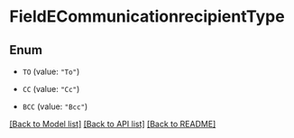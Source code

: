 # FieldECommunicationrecipientType

## Enum


* `TO` (value: `"To"`)

* `CC` (value: `"Cc"`)

* `BCC` (value: `"Bcc"`)


[[Back to Model list]](../README.md#documentation-for-models) [[Back to API list]](../README.md#documentation-for-api-endpoints) [[Back to README]](../README.md)


